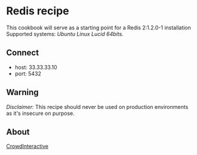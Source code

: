 # Redis recipe

This cookbook will serve as a starting point for a Redis 2:1.2.0-1 installation
Supported systems: *Ubuntu Linux Lucid 64bits.*

## Connect

- host: 33.33.33.10
- port: 5432

## Warning

*Disclaimer:* This recipe should never be used on production environments as
it's insecure on purpose.

## About

[CrowdInteractive](http://crowdint.com)